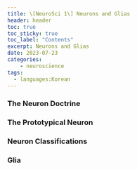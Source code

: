 ```yaml
---
title: \[NeuroSci 1\] Neurons and Glias
header: header
toc: true
toc_sticky: true
toc_label: "Contents"
excerpt: Neurons and Glias
date: 2023-07-23
categories:
    - neuroscience
tags:
  - languages:Korean
---
```


### The Neuron Doctrine

### The Prototypical Neuron

### Neuron Classifications

### Glia

